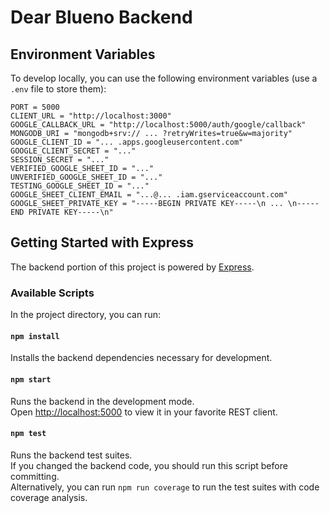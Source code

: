 # Dear Blueno Backend

## Environment Variables

To develop locally, you can use the following environment variables (use a `.env` file to store them):

```
PORT = 5000
CLIENT_URL = "http://localhost:3000"
GOOGLE_CALLBACK_URL = "http://localhost:5000/auth/google/callback"
MONGODB_URI = "mongodb+srv:// ... ?retryWrites=true&w=majority"
GOOGLE_CLIENT_ID = "... .apps.googleusercontent.com"
GOOGLE_CLIENT_SECRET = "..."
SESSION_SECRET = "..."
VERIFIED_GOOGLE_SHEET_ID = "..."
UNVERIFIED_GOOGLE_SHEET_ID = "..."
TESTING_GOOGLE_SHEET_ID = "..."
GOOGLE_SHEET_CLIENT_EMAIL = "...@... .iam.gserviceaccount.com"
GOOGLE_SHEET_PRIVATE_KEY = "-----BEGIN PRIVATE KEY-----\n ... \n-----END PRIVATE KEY-----\n"
```

## Getting Started with Express

The backend portion of this project is powered by [Express](https://expressjs.com/).

### Available Scripts

In the project directory, you can run:

#### `npm install`

Installs the backend dependencies necessary for development.

#### `npm start`

Runs the backend in the development mode.\
Open [http://localhost:5000](http://localhost:5000) to view it in your favorite REST client.

#### `npm test`

Runs the backend test suites.\
If you changed the backend code, you should run this script before committing.\
Alternatively, you can run `npm run coverage` to run the test suites with code coverage analysis.
